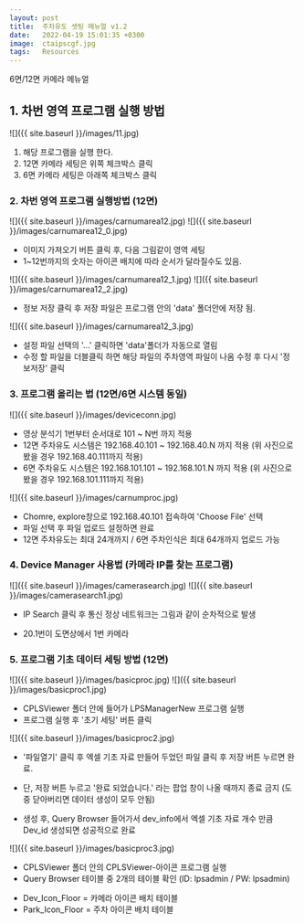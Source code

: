 ```yaml
---
layout: post
title:  주차유도 셋팅 메뉴얼 v1.2
date:   2022-04-19 15:01:35 +0300
image:  ctaipscgf.jpg
tags:   Resources
---
```

6면/12면 카메라 메뉴얼

## 1. 차번 영역 프로그램 실행 방법

![]({{ site.baseurl }}/images/11.jpg)

1. 해당 프로그램을 실행 한다.
2. 12면 카메라 세팅은 위쪽 체크박스 클릭
3. 6면 카메라 세팅은 아래쪽 체크박스 클릭

### 2. 차번 영역 프로그램 실행방법 (12면)

![]({{ site.baseurl }}/images/carnumarea12.jpg)
![]({{ site.baseurl }}/images/carnumarea12_0.jpg)

* 이미지 가져오기 버튼 클릭 후, 다음 그림같이 영역 세팅
* 1~12번까지의 숫자는 아이콘 배치에 따라 순서가 달라질수도 있음.

![]({{ site.baseurl }}/images/carnumarea12_1.jpg)
![]({{ site.baseurl }}/images/carnumarea12_2.jpg)

* 정보 저장 클릭 후 저장 파일은 프로그램 안의 'data' 폴더안에 저장 됨.

![]({{ site.baseurl }}/images/carnumarea12_3.jpg)

* 설정 파일 선택의 '...' 클릭하면 'data'폴더가 자동으로 열림
* 수정 할 파일을 더블클릭 하면 해당 파일의 주차영역 파일이 나옴 수정 후 다시 '정보저장' 클릭

### 3. 프로그램 올리는 법 (12면/6면 시스템 동일)

![]({{ site.baseurl }}/images/deviceconn.jpg)

* 영상 분석기 1번부터 순서대로 101 ~ N번 까지 적용
* 12면 주차유도 시스템은 192.168.40.101 ~ 192.168.40.N 까지 적용 (위 사진으로 봤을 경우 192.168.40.111까지 적용) 
* 6면 주차유도 시스템은 192.168.101.101 ~ 192.168.101.N 까지 적용 (위 사진으로 봤을 경우 192.168.101.111까지 적용) 

![]({{ site.baseurl }}/images/carnumproc.jpg)

* Chomre, explore창으로 192.168.40.101 접속하여 'Choose File' 선택
* 파일 선택 후 파일 업로드 설정하면 완료
* 12면 주차유도는 최대 24개까지 / 6면 주차인식은 최대 64개까지 업로드 가능

### 4. Device Manager 사용법 (카메라 IP를 찾는 프로그램)

![]({{ site.baseurl }}/images/camerasearch.jpg)
![]({{ site.baseurl }}/images/camerasearch1.jpg)

* IP Search 클릭 후 통신 정상 네트워크는 그림과 같이 순차적으로 발생
- 20.1번이 도면상에서 1번 카메라

### 5. 프로그램 기초 데이터 세팅 방법 (12면)

![]({{ site.baseurl }}/images/basicproc.jpg)
![]({{ site.baseurl }}/images/basicproc1.jpg)

* CPLSViewer 폴더 안에 들어가 LPSManagerNew 프로그램 실행
* 프로그램 실행 후 '초기 세팅' 버튼 클릭

![]({{ site.baseurl }}/images/basicproc2.jpg)

* '파일열기' 클릭 후 엑셀 기초 자료 만들어 두었던 파일 클릭 후 저장 버튼 누르면 완료.
- 단, 저장 버튼 누르고 '완료 되었습니다.' 라는 팝업 창이 나올 때까지 종료 금지 (도중 닫아버리면 데이터 생성이 모두 안됨)
* 생성 후, Query Browser 들어가서 dev_info에서 엑셀 기초 자료 개수 만큼 Dev_id 생성되면 성공적으로 완료

![]({{ site.baseurl }}/images/basicproc3.jpg)

* CPLSViewer 폴더 안의 CPLSViewer-아이콘 프로그램 실행
* Query Browser 테이블 중 2개의 테이블 확인 (ID: lpsadmin / PW: lpsadmin)
- Dev_Icon_Floor = 카메라 아이콘 배치 테이블
- Park_Icon_Floor = 주차 아이콘 배치 테이블